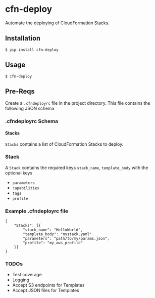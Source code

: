 # cfn-deploy
Automate the deploying of CloudFormation Stacks.

## Installation
```
$ pip install cfn-deploy
```

## Usage
```
$ cfn-deploy
```

## Pre-Reqs
Create a `.cfndeployrc` file in the project directory. This file contains the following JSON schema

### .cfndeployrc Schema

#### Stacks
`Stacks` contains a list of CloudFormation Stacks to deploy. 

### Stack
A `Stack` contains the required keys `stack_name`, `template_body` with the optional keys
- `parameters`
- `capabilities`
- `tags`
- `profile`

### Example .cfndeployrc file
```
{
	"Stacks": [{
		"stack_name": "HelloWorld",
		"template_body": "mystack.yaml"
		"parameters": "path/to/my/params.json",
		"profile": "my_aws_profile"	
	}]
}
```
### TODOs
- Test coverage
- Logging
- Accept S3 endpoints for Templates
- Accept JSON files for Templates